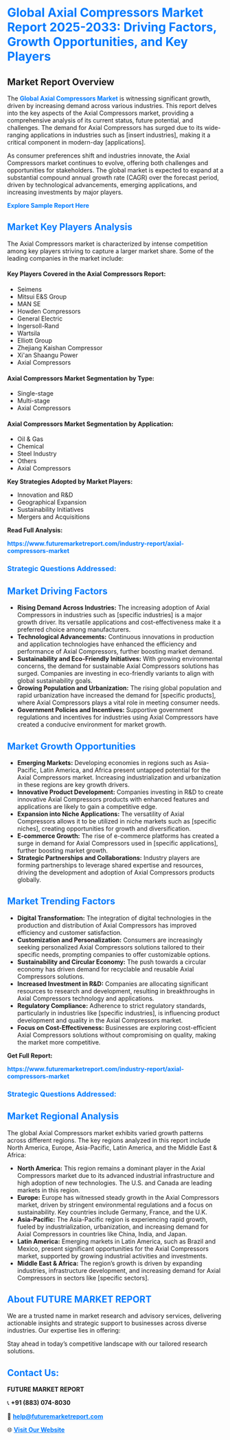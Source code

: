 <h1 style="color: #007BFF;">Global Axial Compressors Market Report 2025-2033: Driving Factors, Growth Opportunities, and Key Players</h1>

<section id="overview">
<h2>Market Report Overview</h2>
<p>The <a href="https://www.futuremarketreport.com/industry-report/axial-compressors-market" style="color: #007BFF; text-decoration: none;"><strong>Global Axial Compressors Market</strong></a> is witnessing significant growth, driven by increasing demand across various industries. This report delves into the key aspects of the Axial Compressors market, providing a comprehensive analysis of its current status, future potential, and challenges. The demand for Axial Compressors has surged due to its wide-ranging applications in industries such as [insert industries], making it a critical component in modern-day [applications].</p>
<p>As consumer preferences shift and industries innovate, the Axial Compressors market continues to evolve, offering both challenges and opportunities for stakeholders. The global market is expected to expand at a substantial compound annual growth rate (CAGR) over the forecast period, driven by technological advancements, emerging applications, and increasing investments by major players.</p>
</section>

<section id="overview">
<p><a href="https://www.futuremarketreport.com/request-sample/reportId=99830" style="color: #007BFF; text-decoration: none;"><strong>Explore Sample Report Here</strong></a></p>
</section>

<section id="key-players">
<h2 style="color: #007BFF;">Market Key Players Analysis</h2>
<p>The Axial Compressors market is characterized by intense competition among key players striving to capture a larger market share. Some of the leading companies in the market include:</p>
<h4>Key Players Covered in the Axial Compressors Report:</h4>
<ul><li>Seimens</li><li>Mitsui E&amp;S Group</li><li>MAN SE</li><li>Howden Compressors</li><li>General Electric</li><li>Ingersoll-Rand</li><li>Wartsila</li><li>Elliott Group</li><li>Zhejiang Kaishan Compressor</li><li>Xi&#039;an Shaangu Power</li><li>Axial Compressors</li></ul>
<h4>Axial Compressors Market Segmentation by Type:</h4>
<ul><li>Single-stage</li><li>Multi-stage</li><li>Axial Compressors</li></ul>

<h4>Axial Compressors Market Segmentation by Application:</h4>
<ul><li>Oil &amp; Gas</li><li>Chemical</li><li>Steel Industry</li><li>Others</li><li>Axial Compressors</li></ul>
<p><strong>Key Strategies Adopted by Market Players:</strong></p>
<ul>
<li>Innovation and R&D</li>
<li>Geographical Expansion</li>
<li>Sustainability Initiatives</li>
<li>Mergers and Acquisitions</li>
</ul>
</section>

<section>
<p><strong>Read Full Analysis: </strong></p><a href="https://www.futuremarketreport.com/industry-report/axial-compressors-market" style="color: #007BFF; text-decoration: none;"><strong>https://www.futuremarketreport.com/industry-report/axial-compressors-market</strong></a>
<h3 style="color: #007BFF;">Strategic Questions Addressed:</h3>
</section>

<section id="driving-factors">
<h2 style="color: #007BFF;">Market Driving Factors</h2>
<ul>
<li><strong>Rising Demand Across Industries:</strong> The increasing adoption of Axial Compressors in industries such as [specific industries] is a major growth driver. Its versatile applications and cost-effectiveness make it a preferred choice among manufacturers.</li>
<li><strong>Technological Advancements:</strong> Continuous innovations in production and application technologies have enhanced the efficiency and performance of Axial Compressors, further boosting market demand.</li>
<li><strong>Sustainability and Eco-Friendly Initiatives:</strong> With growing environmental concerns, the demand for sustainable Axial Compressors solutions has surged. Companies are investing in eco-friendly variants to align with global sustainability goals.</li>
<li><strong>Growing Population and Urbanization:</strong> The rising global population and rapid urbanization have increased the demand for [specific products], where Axial Compressors plays a vital role in meeting consumer needs.</li>
<li><strong>Government Policies and Incentives:</strong> Supportive government regulations and incentives for industries using Axial Compressors have created a conducive environment for market growth.</li>
</ul>
</section>

<section id="growth-opportunities">
<h2 style="color: #007BFF;">Market Growth Opportunities</h2>
<ul>
<li><strong>Emerging Markets:</strong> Developing economies in regions such as Asia-Pacific, Latin America, and Africa present untapped potential for the Axial Compressors market. Increasing industrialization and urbanization in these regions are key growth drivers.</li>
<li><strong>Innovative Product Development:</strong> Companies investing in R&D to create innovative Axial Compressors products with enhanced features and applications are likely to gain a competitive edge.</li>
<li><strong>Expansion into Niche Applications:</strong> The versatility of Axial Compressors allows it to be utilized in niche markets such as [specific niches], creating opportunities for growth and diversification.</li>
<li><strong>E-commerce Growth:</strong> The rise of e-commerce platforms has created a surge in demand for Axial Compressors used in [specific applications], further boosting market growth.</li>
<li><strong>Strategic Partnerships and Collaborations:</strong> Industry players are forming partnerships to leverage shared expertise and resources, driving the development and adoption of Axial Compressors products globally.</li>
</ul>
</section>

<section id="trending-factors">
<h2 style="color: #007BFF;">Market Trending Factors</h2>
<ul>
<li><strong>Digital Transformation:</strong> The integration of digital technologies in the production and distribution of Axial Compressors has improved efficiency and customer satisfaction.</li>
<li><strong>Customization and Personalization:</strong> Consumers are increasingly seeking personalized Axial Compressors solutions tailored to their specific needs, prompting companies to offer customizable options.</li>
<li><strong>Sustainability and Circular Economy:</strong> The push towards a circular economy has driven demand for recyclable and reusable Axial Compressors solutions.</li>
<li><strong>Increased Investment in R&D:</strong> Companies are allocating significant resources to research and development, resulting in breakthroughs in Axial Compressors technology and applications.</li>
<li><strong>Regulatory Compliance:</strong> Adherence to strict regulatory standards, particularly in industries like [specific industries], is influencing product development and quality in the Axial Compressors market.</li>
<li><strong>Focus on Cost-Effectiveness:</strong> Businesses are exploring cost-efficient Axial Compressors solutions without compromising on quality, making the market more competitive.</li>
</ul>
</section>

<section>
<p><strong>Get Full Report: </strong></p><a href="https://www.futuremarketreport.com/industry-report/axial-compressors-market" style="color: #007BFF; text-decoration: none;"><strong>https://www.futuremarketreport.com/industry-report/axial-compressors-market</strong></a>
<h3 style="color: #007BFF;">Strategic Questions Addressed:</h3>
</section>


<section id="regional-analysis">
<h2 style="color: #007BFF;">Market Regional Analysis</h2>
<p>The global Axial Compressors market exhibits varied growth patterns across different regions. The key regions analyzed in this report include North America, Europe, Asia-Pacific, Latin America, and the Middle East & Africa:</p>
<ul>
<li><strong>North America:</strong> This region remains a dominant player in the Axial Compressors market due to its advanced industrial infrastructure and high adoption of new technologies. The U.S. and Canada are leading markets in this region.</li>
<li><strong>Europe:</strong> Europe has witnessed steady growth in the Axial Compressors market, driven by stringent environmental regulations and a focus on sustainability. Key countries include Germany, France, and the U.K.</li>
<li><strong>Asia-Pacific:</strong> The Asia-Pacific region is experiencing rapid growth, fueled by industrialization, urbanization, and increasing demand for Axial Compressors in countries like China, India, and Japan.</li>
<li><strong>Latin America:</strong> Emerging markets in Latin America, such as Brazil and Mexico, present significant opportunities for the Axial Compressors market, supported by growing industrial activities and investments.</li>
<li><strong>Middle East & Africa:</strong> The region’s growth is driven by expanding industries, infrastructure development, and increasing demand for Axial Compressors in sectors like [specific sectors].</li>
</ul>
</section>

<footer>
<h2 style="color: #007BFF;">About FUTURE MARKET REPORT</h2>
<p>We are a trusted name in market research and advisory services, delivering actionable insights and strategic support to businesses across diverse industries. Our expertise lies in offering:</p>

<p>Stay ahead in today’s competitive landscape with our tailored research solutions.</p>

<h2 style="color: #007BFF;">Contact Us:</h2>
<p><strong>FUTURE MARKET REPORT</strong></p>
<p>📞 <strong>+91 (883) 074-8030</strong></p>
<p>📧 <strong><a href="mailto:help@futuremarketreport.com" style="color: #007BFF;">help@futuremarketreport.com</a></strong></p>
<p>🌐 <strong><a href="https://www.futuremarketreport.com/" style="color: #007BFF;">Visit Our Website</a></strong></p>
</footer>